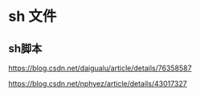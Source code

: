 # sh 文件





## sh脚本

https://blog.csdn.net/daigualu/article/details/76358587

https://blog.csdn.net/nphyez/article/details/43017327